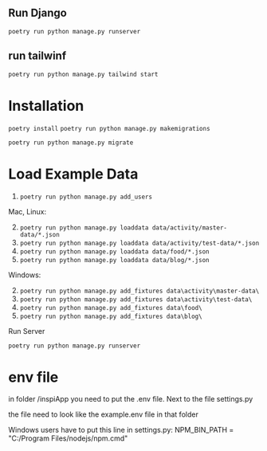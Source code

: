 ## Run Django
```poetry run python manage.py runserver```

## run tailwinf
```poetry run python manage.py tailwind start```



# Installation 

`poetry install`
`poetry run python manage.py makemigrations`

`poetry run python manage.py migrate`

# Load Example Data

1) `poetry run python manage.py add_users`

Mac, Linux:

2) `poetry run python manage.py loaddata data/activity/master-data/*.json`
2) `poetry run python manage.py loaddata data/activity/test-data/*.json`
3) `poetry run python manage.py loaddata data/food/*.json`
4) `poetry run python manage.py loaddata data/blog/*.json`

Windows:

2) `poetry run python manage.py add_fixtures data\activity\master-data\`
3) `poetry run python manage.py add_fixtures data\activity\test-data\`
4) `poetry run python manage.py add_fixtures data\food\`
4) `poetry run python manage.py add_fixtures data\blog\`

Run Server

`poetry run python manage.py runserver`


# env file
in folder /inspiApp you need to put the .env file.
Next to the file settings.py

the file need to look like the example.env file in that folder

Windows users have to put this line in settings.py:
NPM_BIN_PATH = "C:/Program Files/nodejs/npm.cmd"